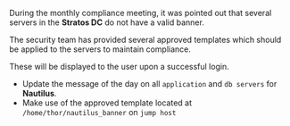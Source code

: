 During the monthly compliance meeting, it was pointed out that several servers in the **Stratos DC** do not have a valid banner.

The security team has provided several approved templates which should be applied to the servers to maintain compliance.

These will be displayed to the user upon a successful login.

- Update the message of the day on all `application` and `db servers` for **Nautilus**.
- Make use of the approved template located at `/home/thor/nautilus_banner` on `jump host`


